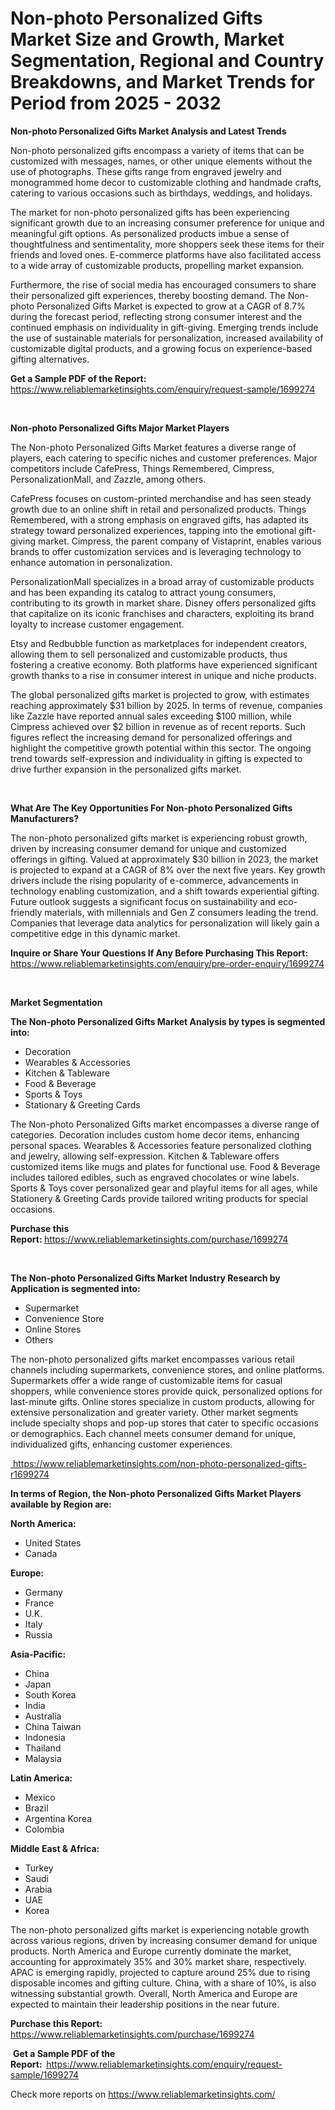 <p><h1>Non-photo Personalized Gifts Market Size and Growth, Market Segmentation, Regional and Country Breakdowns, and Market Trends for Period from 2025 -  2032</h1></p><p><strong>Non-photo Personalized Gifts Market Analysis and Latest Trends</strong></p>
<p><p>Non-photo personalized gifts encompass a variety of items that can be customized with messages, names, or other unique elements without the use of photographs. These gifts range from engraved jewelry and monogrammed home decor to customizable clothing and handmade crafts, catering to various occasions such as birthdays, weddings, and holidays. </p><p>The market for non-photo personalized gifts has been experiencing significant growth due to an increasing consumer preference for unique and meaningful gift options. As personalized products imbue a sense of thoughtfulness and sentimentality, more shoppers seek these items for their friends and loved ones. E-commerce platforms have also facilitated access to a wide array of customizable products, propelling market expansion.</p><p>Furthermore, the rise of social media has encouraged consumers to share their personalized gift experiences, thereby boosting demand. The Non-photo Personalized Gifts Market is expected to grow at a CAGR of 8.7% during the forecast period, reflecting strong consumer interest and the continued emphasis on individuality in gift-giving. Emerging trends include the use of sustainable materials for personalization, increased availability of customizable digital products, and a growing focus on experience-based gifting alternatives.</p></p>
<p><strong>Get a Sample PDF of the Report:&nbsp;</strong> <a href="https://www.reliablemarketinsights.com/enquiry/request-sample/1699274?utm_campaign=3493&utm_medium=2&utm_source=Github&utm_content=ia&utm_term=27032025&utm_id=non-photo-personalized-gifts">https://www.reliablemarketinsights.com/enquiry/request-sample/1699274</a></p>
<p>&nbsp;</p>
<p><strong>Non-photo Personalized Gifts Major Market Players</strong></p>
<p><p>The Non-photo Personalized Gifts Market features a diverse range of players, each catering to specific niches and customer preferences. Major competitors include CafePress, Things Remembered, Cimpress, PersonalizationMall, and Zazzle, among others. </p><p>CafePress focuses on custom-printed merchandise and has seen steady growth due to an online shift in retail and personalized products. Things Remembered, with a strong emphasis on engraved gifts, has adapted its strategy toward personalized experiences, tapping into the emotional gift-giving market. Cimpress, the parent company of Vistaprint, enables various brands to offer customization services and is leveraging technology to enhance automation in personalization.</p><p>PersonalizationMall specializes in a broad array of customizable products and has been expanding its catalog to attract young consumers, contributing to its growth in market share. Disney offers personalized gifts that capitalize on its iconic franchises and characters, exploiting its brand loyalty to increase customer engagement.</p><p>Etsy and Redbubble function as marketplaces for independent creators, allowing them to sell personalized and customizable products, thus fostering a creative economy. Both platforms have experienced significant growth thanks to a rise in consumer interest in unique and niche products.</p><p>The global personalized gifts market is projected to grow, with estimates reaching approximately $31 billion by 2025. In terms of revenue, companies like Zazzle have reported annual sales exceeding $100 million, while Cimpress achieved over $2 billion in revenue as of recent reports. Such figures reflect the increasing demand for personalized offerings and highlight the competitive growth potential within this sector. The ongoing trend towards self-expression and individuality in gifting is expected to drive further expansion in the personalized gifts market.</p></p>
<p>&nbsp;</p>
<p><strong>What Are The Key Opportunities For Non-photo Personalized Gifts Manufacturers?</strong></p>
<p><p>The non-photo personalized gifts market is experiencing robust growth, driven by increasing consumer demand for unique and customized offerings in gifting. Valued at approximately $30 billion in 2023, the market is projected to expand at a CAGR of 8% over the next five years. Key growth drivers include the rising popularity of e-commerce, advancements in technology enabling customization, and a shift towards experiential gifting. Future outlook suggests a significant focus on sustainability and eco-friendly materials, with millennials and Gen Z consumers leading the trend. Companies that leverage data analytics for personalization will likely gain a competitive edge in this dynamic market.</p></p>
<p><strong>Inquire or Share Your Questions If Any Before Purchasing This Report:</strong> <a href="https://www.reliablemarketinsights.com/enquiry/pre-order-enquiry/1699274?utm_campaign=3493&utm_medium=2&utm_source=Github&utm_content=ia&utm_term=27032025&utm_id=non-photo-personalized-gifts">https://www.reliablemarketinsights.com/enquiry/pre-order-enquiry/1699274</a></p>
<p>&nbsp;</p>
<p><strong>Market Segmentation</strong></p>
<p><strong>The Non-photo Personalized Gifts Market Analysis by types is segmented into:</strong></p>
<p><ul><li>Decoration</li><li>Wearables & Accessories</li><li>Kitchen & Tableware</li><li>Food & Beverage</li><li>Sports & Toys</li><li>Stationary & Greeting Cards</li></ul></p>
<p><p>The Non-photo Personalized Gifts market encompasses a diverse range of categories. Decoration includes custom home decor items, enhancing personal spaces. Wearables & Accessories feature personalized clothing and jewelry, allowing self-expression. Kitchen & Tableware offers customized items like mugs and plates for functional use. Food & Beverage includes tailored edibles, such as engraved chocolates or wine labels. Sports & Toys cover personalized gear and playful items for all ages, while Stationery & Greeting Cards provide tailored writing products for special occasions.</p></p>
<p><strong>Purchase this Report:&nbsp;</strong><a href="https://www.reliablemarketinsights.com/purchase/1699274?utm_campaign=3493&utm_medium=2&utm_source=Github&utm_content=ia&utm_term=27032025&utm_id=non-photo-personalized-gifts">https://www.reliablemarketinsights.com/purchase/1699274</a></p>
<p>&nbsp;</p>
<p><strong>The Non-photo Personalized Gifts Market Industry Research by Application is segmented into:</strong></p>
<p><ul><li>Supermarket</li><li>Convenience Store</li><li>Online Stores</li><li>Others</li></ul></p>
<p><p>The non-photo personalized gifts market encompasses various retail channels including supermarkets, convenience stores, and online platforms. Supermarkets offer a wide range of customizable items for casual shoppers, while convenience stores provide quick, personalized options for last-minute gifts. Online stores specialize in custom products, allowing for extensive personalization and greater variety. Other market segments include specialty shops and pop-up stores that cater to specific occasions or demographics. Each channel meets consumer demand for unique, individualized gifts, enhancing customer experiences.</p></p>
<p><a href="https://www.reliablemarketinsights.com/non-photo-personalized-gifts-r1699274?utm_campaign=3493&utm_medium=2&utm_source=Github&utm_content=ia&utm_term=27032025&utm_id=non-photo-personalized-gifts">&nbsp;https://www.reliablemarketinsights.com/non-photo-personalized-gifts-r1699274</a></p>
<p><strong>In terms of Region, the Non-photo Personalized Gifts Market Players available by Region are:</strong></p>
<p>
    <p> <strong> North America: </strong>
        <ul>
            <li>United States</li>
            <li>Canada</li>
        </ul>
        </p> 
    <p> <strong> Europe: </strong>
        <ul>
            <li>Germany</li>
            <li>France</li>
            <li>U.K.</li>
            <li>Italy</li>
            <li>Russia</li>
        </ul>
        </p> 
    <p> <strong> Asia-Pacific: </strong>
        <ul>
            <li>China</li>
            <li>Japan</li>
            <li>South Korea</li>
            <li>India</li>
            <li>Australia</li>
            <li>China Taiwan</li>
            <li>Indonesia</li>
            <li>Thailand</li>
            <li>Malaysia</li>
        </ul>
        </p> 
    <p> <strong> Latin America: </strong>
        <ul>
            <li>Mexico</li>
            <li>Brazil</li>
            <li>Argentina Korea</li>
            <li>Colombia</li>
        </ul>
        </p> 
    <p> <strong> Middle East & Africa: </strong>
        <ul>
            <li>Turkey</li>
            <li>Saudi</li>
            <li>Arabia</li>
            <li>UAE</li>
            <li>Korea</li>
        </ul>
    </p>
    </p>
<p><p>The non-photo personalized gifts market is experiencing notable growth across various regions, driven by increasing consumer demand for unique products. North America and Europe currently dominate the market, accounting for approximately 35% and 30% market share, respectively. APAC is emerging rapidly, projected to capture around 25% due to rising disposable incomes and gifting culture. China, with a share of 10%, is also witnessing substantial growth. Overall, North America and Europe are expected to maintain their leadership positions in the near future.</p></p>
<p><strong>Purchase this Report: </strong><a href="https://www.reliablemarketinsights.com/purchase/1699274?utm_campaign=3493&utm_medium=2&utm_source=Github&utm_content=ia&utm_term=27032025&utm_id=non-photo-personalized-gifts">https://www.reliablemarketinsights.com/purchase/1699274</a></p>
<p>&nbsp;<strong>Get a Sample PDF of the Report:&nbsp;&nbsp;</strong><a href="https://www.reliablemarketinsights.com/enquiry/request-sample/1699274?utm_campaign=3493&utm_medium=2&utm_source=Github&utm_content=ia&utm_term=27032025&utm_id=non-photo-personalized-gifts">https://www.reliablemarketinsights.com/enquiry/request-sample/1699274</a></p>
<p><strong></strong></p>
<p>Check more reports on <a href="https://www.reliablemarketinsights.com/?utm_campaign=3493&utm_medium=2&utm_source=Github&utm_content=ia&utm_term=27032025&utm_id=non-photo-personalized-gifts">https://www.reliablemarketinsights.com/</a></p>